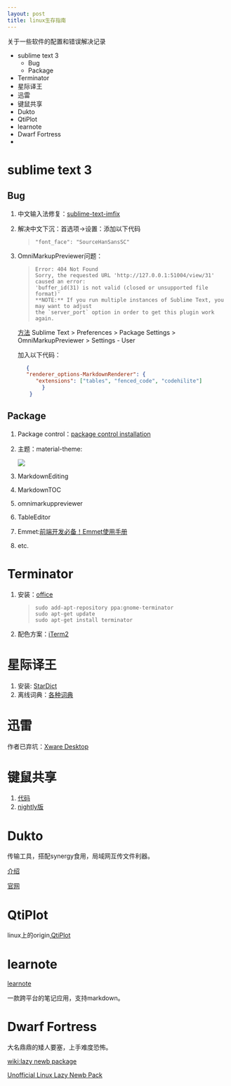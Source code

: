 ```yaml
---
layout: post
title: linux生存指南
---
```


<p class="message">
    关于一些软件的配置和错误解决记录
</p>

<!-- MarkdownTOC -->

- sublime text 3
    - Bug
    - Package
- Terminator
- 星际译王
- 迅雷
- 键鼠共享
- Dukto
- QtiPlot
- learnote
- Dwarf Fortress
- 

<!-- /MarkdownTOC -->

# sublime text 3
## Bug

1.  中文输入法修复：[sublime-text-imfix](https://github.com/lyfeyaj/sublime-text-imfix)
2.  解决中文下沉：首选项->设置：添加以下代码

    >     "font_face": "SourceHanSansSC"

4.  OmniMarkupPreviewer问题：

    >     Error: 404 Not Found
    >     Sorry, the requested URL 'http://127.0.0.1:51004/view/31' caused an error:
    >     'buffer_id(31) is not valid (closed or unsupported file format)'
    >     **NOTE:** If you run multiple instances of Sublime Text, you may want to adjust
    >     the `server_port` option in order to get this plugin work again.

     [方法](http://stackoverflow.com/questions/35798823/omnimarkuppreviewer-404)
     Sublime Text > Preferences > Package Settings > OmniMarkupPreviewer > Settings - User

      加入以下代码：
~~~json
      {
      "renderer_options-MarkdownRenderer": {
         "extensions": ["tables", "fenced_code", "codehilite"]
           }
       }
~~~

## Package
1. Package control：[package control installation](https://packagecontrol.io/installation)
2. 主题：material-theme:

    ![](http://ww2.sinaimg.cn/mw690/66c92bc3gw1f8ngt4qtzaj218g0o9n6j.jpg)

3. MarkdownEditing
4. MarkdownTOC
5. omnimarkuppreviewer
6. TableEditor
7. Emmet:[前端开发必备！Emmet使用手册](http://www.w3cplus.com/tools/emmet-cheat-sheet.html)
8. etc.

# Terminator
1. 安装：[office](http://gnometerminator.blogspot.jp/p/introduction.html)

    >     sudo add-apt-repository ppa:gnome-terminator
    >     sudo apt-get update
    >     sudo apt-get install terminator

2. 配色方案：[iTerm2](https://github.com/mbadolato/iTerm2-Color-Schemes)

# 星际译王
1. 安装: [StarDict](http://stardict-4.sourceforge.net/index_cn.php)
2. 离线词典：[各种词典](http://abloz.com/huzheng/stardict-dic/zh_CN/)

# 迅雷
作者已弃坑：[Xware Desktop](https://github.com/Xinkai/XwareDesktop)

# 键鼠共享
1. [代码](https://github.com/symless/synergy)
2. [nightly版](https://symless.com/nightly)

# Dukto
传输工具，搭配synergy食用，局域网互传文件利器。

[介绍](http://www.iplaysoft.com/dukto.html)

[官网](http://www.msec.it/blog/?page_id=556)

# QtiPlot
linux上的origin,[QtiPlot](http://www.qtiplot.com/)

# learnote
[learnote](https://leanote.com/)

一款跨平台的笔记应用，支持markdown。

# Dwarf Fortress
大名鼎鼎的矮人要塞，上手难度恐怖。

[wiki:lazy newb package](http://dwarffortresswiki.org/Utility:Lazy_Newb_Pack)

[Unofficial Linux Lazy Newb Pack](http://www.bay12forums.com/smf/index.php?PHPSESSID=86ecf689a693ec3100c23e04c2f89d4f&topic=156011.msg6784657#msg6784657)

# 